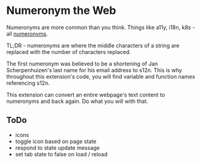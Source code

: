 # Numeronym the Web

Numeronyms are more common than you think. Things like a11y, i18n, k8s - all [numeronyms](https://en.wikipedia.org/wiki/Numeronym).

TL;DR - numeronyms are where the middle characters of a string are replaced with the number of characters replaced.

The first numeronym was believed to be a shortening of Jan Scherpenhuizen's last name for his email address to s12n. This is why throughout this extension's code, you will find variable and function names referencing s12n.

This extension can convert an entire webpage's text content to numeronyms and back again. Do what you will with that.

## ToDo

* icons
* toggle icon based on page state
* respond to state update message
* set tab state to false on load / reload
